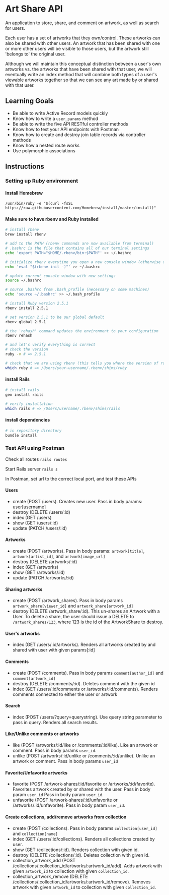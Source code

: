 # Art Share API

An application to store, share, and comment on artwork, as well as search for users.

Each user has a set of artworks that they own/control. These artworks can also be shared with other users. An artwork that has been shared with one or more other users will be visible to those users, but the artwork still 'belongs to' the original user.

Although we will maintain this conceptual distinction between a user's own artworks vs. the artworks that have been shared with that user, we will eventually write an index method that will combine both types of a user's viewable artworks together so that we can see any art made by or shared with that user.

## Learning Goals

- Be able to write Active Record models quickly
- Know how to write a `user_params` method
- Be able to write the five API RESTful controller methods
- Know how to test your API endpoints with Postman
- Know how to create and destroy join table records via controller methods
- Know how a nested route works
- Use polymorphic associations

## Instructions

### Setting up Ruby environment
#### Install Homebrew

`/usr/bin/ruby -e "$(curl -fsSL https://raw.githubusercontent.com/Homebrew/install/master/install)"`

#### Make sure to have rbenv and Ruby installed

```bash
# install rbenv
brew install rbenv

# add to the PATH (rbenv commands are now available from terminal)
# .bashrc is the file that contains all of our terminal settings
echo 'export PATH="$HOME/.rbenv/bin:$PATH"' >> ~/.bashrc

# initialize rbenv everytime you open a new console window (otherwise our system ruby version will take over when we start a new terminal session)
echo 'eval "$(rbenv init -)"' >> ~/.bashrc

# update current console window with new settings
source ~/.bashrc

# source .bashrc from .bash_profile (necessary on some machines)
echo 'source ~/.bashrc' >> ~/.bash_profile

# install Ruby version 2.5.1
rbenv install 2.5.1

# set version 2.5.1 to be our global default
rbenv global 2.5.1

# the 'rehash' command updates the environment to your configuration
rbenv rehash

# and let's verify everything is correct
# check the version
ruby -v # => 2.5.1

# check that we are using rbenv (this tells you where the version of ruby you are using is installed)
which ruby # => /Users/your-username/.rbenv/shims/ruby
```

#### install Rails
```bash
# install rails
gem install rails

# verify installation
which rails # => /Users/username/.rbenv/shims/rails
```

#### install dependencies
```bash
# in repository directory
bundle install
```

### Test API using Postman
Check all routes
`rails routes`

Start Rails server
`rails s`

In Postman, set url to the correct local port, and test these APIs

#### Users
- create (POST /users). Creates new user. Pass in body params: user[username]
- destroy (DELETE /users/:id)
- index (GET /users)
- show (GET /users/:id)
- update (PATCH /users/:id)

#### Artworks
- create (POST /artworks). Pass in body params: `artwork[title]`, `artwork[artist_id]`, and `artwork[image_url]`
- destroy (DELETE /artworks/:id)
- index (GET /artworks)
- show (GET /artworks/:id)
- update (PATCH /artworks/:id)

#### Sharing artworks
- create (POST /artwork_shares). 
  Pass in body params `artwork_share[viewer_id]` and `artwork_share[artwork_id]`
- destroy (DELETE /artwork_share/:id). This un-shares an Artwork with a User. To delete a share, the user should issue a DELETE to `/artwork_shares/123`, where 123 is the id of the ArtworkShare to destroy. 

#### User's artworks
- index (GET /users/:id/artworks). Renders all artworks created by and shared with user with given params[:id] 

#### Comments
- create (POST /comments). Pass in body params `comment[author_id]` and `comment[artwork_id]`
- destroy (DELETE /comments/:id). Deletes comment with the given id
- index (GET /users/:id/comments or /artworks/:id/comments). Renders comments connected to either the user or artwork

#### Search
- index (POST /users/?query=querystring). Use query string parameter to pass in query. Renders all search results.

#### Like/Unlike comments or artworks
- like (POST /artworks/:id/like or /comments/:id/like). Like an artwork or comment. Pass in body params `user_id`.
- unlike (POST /artworks/:id/unlike or /comments/:id/unlike). Unlike an artwork or comment. Pass in body params `user_id`

#### Favorite/Unfavorite artworks
- favorite (POST /artwork-shares/:id/favorite or /artworks/:id/favorite). Favorites artwork created by or shared with the user. Pass in body param `user_id` Pass in body param `user_id`. 
- unfavorite (POST /artwork-shares/:id/unfavorite or /artworks/:id/unfavorite). Pass in body param `user_id`.

#### Create collections, add/remove artworks from collection
- create (POST /collections). Pass in body params `collection[user_id]` and `collection[name]`
- index (GET /users/:id/collections). Renders all collections created by user.
- show (GET /collections/:id). Renders collection with given id.
- destroy (DELETE /collections/:id). Deletes collection with given id.
- collection_artwork_add (POST /collections/:collection_id/artworks/:artwork_id/add). Adds artwork with given `artwork_id` to collection with given `collection_id`.
- collection_artwork_remove (DELETE /collections/:collection_id/artworks/:artwork_id/remove). Removes artwork with given `artwork_id` to collection with given `collection_id`.

